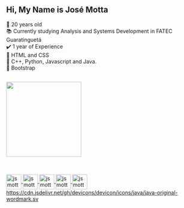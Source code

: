 ## Hi, My Name is José Motta
🥳 20 years old
<br>
📚 Currently studying Analysis and Systems Development in FATEC Guaratinguetá
<br>
✔️ 1 year of Experience 
<br>
🌱 HTML and CSS
<br>
🌱 C++, Python, Javascript and Java.
<br>
🌱 Bootstrap



##

<div>
  <a href="https:github.com/jsmotta">
  <img height="200px" src="https://github-readme-stats.vercel.app/api/top-langs/?username=jsmotta&langs-count=16&theme=dark"     
</div>
    
##
    
<div style="display:inline"><br>
  <img align="center" alt="jsmotta-cpp" height="40" width="40" src="https://cdn.jsdelivr.net/gh/devicons/devicon/icons/cplusplus/cplusplus-original.svg">
  <img align="center" alt="jsmotta-html5" height="40" width="40" src="https://cdn.jsdelivr.net/gh/devicons/devicon/icons/html5/html5-original.svg">
  <img align="center" alt="jsmotta-css3" height="40" width="40" src="https://cdn.jsdelivr.net/gh/devicons/devicon/icons/css3/css3-original.svg">  
  <img align="center" alt="jsmotta-css3" height="40" width="40" src="https://cdn.jsdelivr.net/gh/devicons/devicon/icons/python/python-original.svg">
  <img align="center" alt="jsmotta-css3" height="40" width="40" src="https://cdn.jsdelivr.net/gh/devicons/devicon/icons/java/java-original-wordmark.sv">
  https://cdn.jsdelivr.net/gh/devicons/devicon/icons/java/java-original-wordmark.sv
</div>  
    
##
<!--<div style="display:inline">    
  <a href="https://www.linkedin.com/in/jos%C3%A9-reynaldo-motta-dos-reis-02a998221/" target="blank"><img src="https://img.shields.io/badge/LinkedIn-0077B5?style=for-the-badge&logo=linkedin&logoColor=white&backgroundColor=white" target="_blank" ></a> 
  <a href="#" target="_blank"><img src="https://img.shields.io/badge/Instagram-E4405F?style=for-the-badge&logo=instagram&logoColor=white"></a> 
  <a href="#" target="_blank"><img src="https://img.shields.io/badge/Telegram-2CA5E0?style=for-the-badge&logo=telegram&logoColor=white"></a>
  <a href="#" target="_blank"><img src="https://img.shields.io/badge/Gmail-D14836?style=for-the-badge&logo=gmail&logoColor=white"></a>    
  <a href="#" target="_blank"><img src="https://img.shields.io/badge/YouTube-FF0000?style=for-the-badge&logo=youtube&logoColor=white"></a>     
</div> -->
